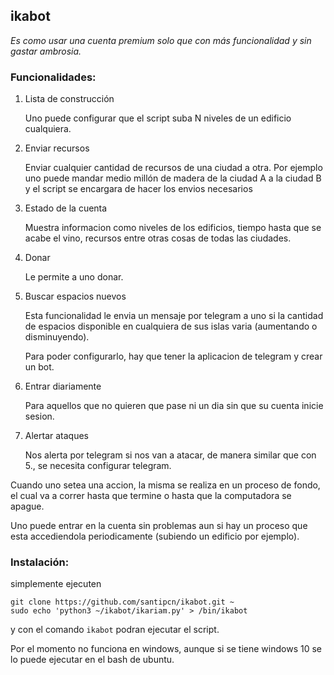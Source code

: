 ## ikabot

_Es como usar una cuenta premium solo que con más funcionalidad y sin gastar ambrosia._

### Funcionalidades:

1) Lista de construcción

	Uno puede configurar que el script suba N niveles de un edificio cualquiera.
	
2) Enviar recursos 

	Enviar cualquier cantidad de recursos de una ciudad a otra. Por ejemplo uno puede mandar medio millón de madera de la ciudad A a la ciudad B y el script se encargara de hacer los envios necesarios
	
3) Estado de la cuenta

	Muestra informacion como niveles de los edificios, tiempo hasta que se acabe el vino, recursos entre otras cosas de todas las ciudades.
	
4) Donar

	Le permite a uno donar.
	
5) Buscar espacios nuevos

	Esta funcionalidad le envia un mensaje por telegram a uno si la cantidad de espacios disponible en cualquiera de sus islas varia (aumentando o disminuyendo).
	
	Para poder configurarlo, hay que tener la aplicacion de telegram y crear un bot.
	
6) Entrar diariamente

	Para aquellos que no quieren que pase ni un dia sin que su cuenta inicie sesion.
7) Alertar ataques

	Nos alerta por telegram si nos van a atacar, de manera similar que con 5., se necesita configurar telegram.

Cuando uno setea una accion, la misma se realiza en un proceso de fondo, el cual va a correr hasta que termine o hasta que la computadora se apague.

Uno puede entrar en la cuenta sin problemas aun si hay un proceso que esta accediendola periodicamente (subiendo un edificio por ejemplo).

### Instalación:

simplemente ejecuten

	git clone https://github.com/santipcn/ikabot.git ~
	sudo echo 'python3 ~/ikabot/ikariam.py' > /bin/ikabot
	
y con el comando `ikabot` podran ejecutar el script.

Por el momento no funciona en windows, aunque si se tiene windows 10 se lo puede ejecutar en el bash de ubuntu.
